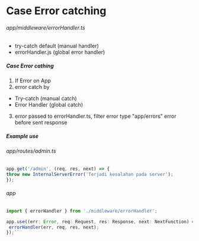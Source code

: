 # Case Error catching

###### app/middleware/errorHandler.ts

* try-catch default (manual handler)
* errorHandler.js (global error handler)

##### Case Error cathing

1. If Error on App
2. error catch by

* Try-catch (manual catch)
* Error Handler (global catch)

3. error passed to errorHandler.ts, filter error type "app/errors" error before sent response

##### Example use
###### app/routes/admin.ts
```js
app.get('/admin', (req, res, next) => {
throw new InternalServerError('Terjadi kesalahan pada server');
});
```

###### app

```js
import { errorHandler } from './middleware/errorHandler';

app.use((err: Error, req: Request, res: Response, next: NextFunction) => {
 errorHandler(err, req, res, next);
});```

